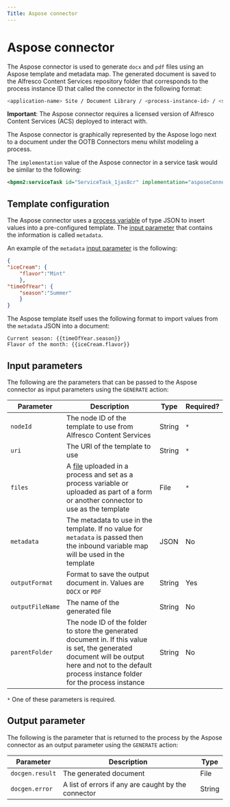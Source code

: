 ```yaml
---
Title: Aspose connector
---
```


# Aspose connector
The Aspose connector is used to generate `docx` and `pdf` files using an Aspose template and metadata map. The generated document is saved to the Alfresco Content Services repository folder that corresponds to the process instance ID that called the connector in the following format:

```bash
<application-name> Site / Document Library / <process-instance-id> / <service-task-id> / <generated-document>
``` 

**Important**: The Aspose connector requires a licensed version of Alfresco Content Services (ACS) deployed to interact with.

The Aspose connector is graphically represented by the Aspose logo next to a document under the OOTB Connectors menu whilst modeling a process. 

The `implementation` value of the Aspose connector in a service task would be similar to the following:

```xml
<bpmn2:serviceTask id="ServiceTask_1jas8cr" implementation="asposeConnector.GENERATE" />
```

## Template configuration
The Aspose connector uses a [process variable](../../processes/README.md#process-variables) of type JSON to insert values into a pre-configured template. The [input parameter](#input-parameters) that contains the information is called `metadata`.

An example of the `metadata` [input parameter](#input-parameters) is the following: 

```json
{
"iceCream": {
	"flavor":"Mint"
	},
"timeOfYear": {
	"season":"Summer"
	}
}
``` 

The Aspose template itself uses the following format to import values from the `metadata` JSON into a document:

```
Current season: {{timeOfYear.season}}
Flavor of the month: {{iceCream.flavor}}
```

## Input parameters 
The following are the parameters that can be passed to the Aspose connector as input parameters using the `GENERATE` action:

| Parameter | Description | Type | Required? |
| --------  | ----------- | ---- | --------- |
| `nodeId` | The node ID of the template to use from Alfresco Content Services | String | `*` |
| `uri` | The URI of the template to use | String | `*` |
| `files` | A [file](../../modeling/files.md) uploaded in a process and set as a process variable or uploaded as part of a form or another connector to use as the template | File | `*` |
| `metadata` | The metadata to use in the template. If no value for `metadata` is passed then the inbound variable map will be used in the template | JSON | No |
| `outputFormat` | Format to save the output document in. Values are `DOCX` or `PDF` | String | Yes |
| `outputFileName` | The name of the generated file | String | No |
| `parentFolder` | The node ID of the folder to store the generated document in. If this value is set, the generated document will be output here and not to the default process instance folder for the process instance | String | No |

`*` One of these parameters is required.   

## Output parameter
The following is the parameter that is returned to the process by the Aspose connector as an output parameter using the `GENERATE` action:

| Parameter | Description | Type |
| --------  | ----------- | ---- |
| `docgen.result` | The generated document | File | 
| `docgen.error` | A list of errors if any are caught by the connector | String |
